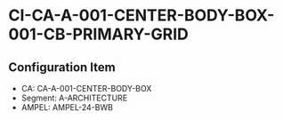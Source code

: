 # CI-CA-A-001-CENTER-BODY-BOX-001-CB-PRIMARY-GRID

## Configuration Item
- CA: CA-A-001-CENTER-BODY-BOX
- Segment: A-ARCHITECTURE
- AMPEL: AMPEL-24-BWB
